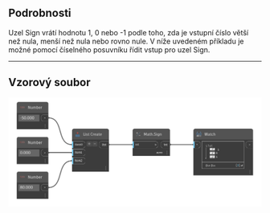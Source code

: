 ## Podrobnosti
Uzel Sign vrátí hodnotu 1, 0 nebo -1 podle toho, zda je vstupní číslo větší než nula, menší než nula nebo rovno nule. V níže uvedeném příkladu je možné pomocí číselného posuvníku řídit vstup pro uzel Sign.
___
## Vzorový soubor

![Sign (number)](./DSCore.Math.Sign(int)_img.png)


